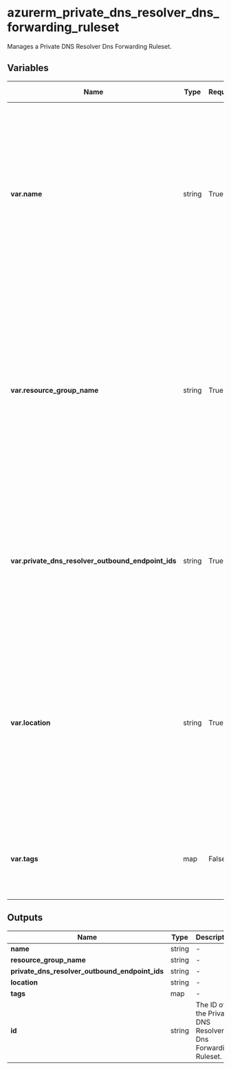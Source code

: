# azurerm_private_dns_resolver_dns_forwarding_ruleset

Manages a Private DNS Resolver Dns Forwarding Ruleset.

## Variables

| Name | Type | Required? | Default  | possible values | Description |
| ---- | ---- | --------- | -------- | ----------- | ----------- |
| **var.name** | string | True | -  |  -  | Specifies the name which should be used for this Private DNS Resolver Dns Forwarding Ruleset. Changing this forces a new Private DNS Resolver Dns Forwarding Ruleset to be created. | 
| **var.resource_group_name** | string | True | -  |  -  | Specifies the name of the Resource Group where the Private DNS Resolver Dns Forwarding Ruleset should exist. Changing this forces a new Private DNS Resolver Dns Forwarding Ruleset to be created. | 
| **var.private_dns_resolver_outbound_endpoint_ids** | string | True | -  |  -  | The list of IDs of the Private DNS Resolver Outbound Endpoint that is linked to the Private DNS Resolver Dns Forwarding Ruleset. | 
| **var.location** | string | True | -  |  -  | Specifies the Azure Region where the Private DNS Resolver Dns Forwarding Ruleset should exist. Changing this forces a new Private DNS Resolver Dns Forwarding Ruleset to be created. | 
| **var.tags** | map | False | -  |  -  | A mapping of tags to assign to the Private DNS Resolver Dns Forwarding Ruleset. | 



## Outputs

| Name | Type | Description |
| ---- | ---- | --------- | 
| **name** | string  | - | 
| **resource_group_name** | string  | - | 
| **private_dns_resolver_outbound_endpoint_ids** | string  | - | 
| **location** | string  | - | 
| **tags** | map  | - | 
| **id** | string  | The ID of the Private DNS Resolver Dns Forwarding Ruleset. | 